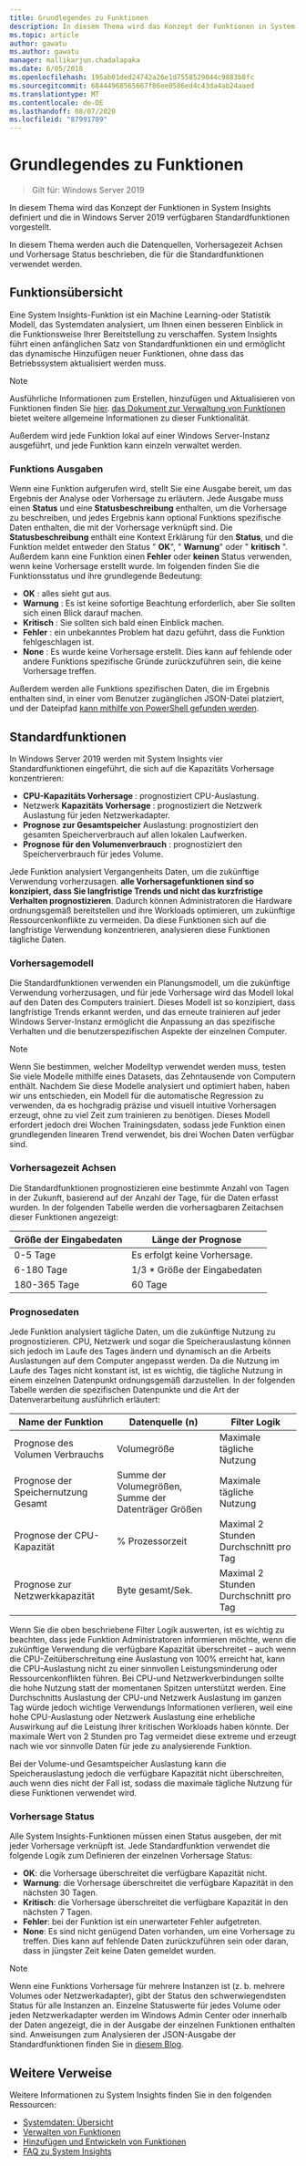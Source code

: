 ```yaml
---
title: Grundlegendes zu Funktionen
description: In diesem Thema wird das Konzept der Funktionen in System Insights definiert und die in Windows Server 2019 verfügbaren Standardfunktionen vorgestellt.
ms.topic: article
author: gawatu
ms.author: gawatu
manager: mallikarjun.chadalapaka
ms.date: 6/05/2018
ms.openlocfilehash: 195ab01ded24742a26e1d7558529044c9883b8fc
ms.sourcegitcommit: 68444968565667f86ee0586ed4c43da4ab24aaed
ms.translationtype: MT
ms.contentlocale: de-DE
ms.lasthandoff: 08/07/2020
ms.locfileid: "87991709"
---
```

# <a name="understanding-capabilities"></a>Grundlegendes zu Funktionen

>Gilt für: Windows Server 2019

In diesem Thema wird das Konzept der Funktionen in System Insights definiert und die in Windows Server 2019 verfügbaren Standardfunktionen vorgestellt.

In diesem Thema werden auch die Datenquellen, Vorhersagezeit Achsen und Vorhersage Status beschrieben, die für die Standardfunktionen verwendet werden.

## <a name="capability-overview"></a>Funktionsübersicht
Eine System Insights-Funktion ist ein Machine Learning-oder Statistik Modell, das Systemdaten analysiert, um Ihnen einen besseren Einblick in die Funktionsweise Ihrer Bereitstellung zu verschaffen. System Insights führt einen anfänglichen Satz von Standardfunktionen ein und ermöglicht das dynamische Hinzufügen neuer Funktionen, ohne dass das Betriebssystem aktualisiert werden muss.

>[!NOTE]
>Ausführliche Informationen zum Erstellen, hinzufügen und Aktualisieren von Funktionen finden Sie [hier](adding-and-developing-capabilities.md). [das Dokument zur Verwaltung von Funktionen](managing-capabilities.md) bietet weitere allgemeine Informationen zu dieser Funktionalität.

Außerdem wird jede Funktion lokal auf einer Windows Server-Instanz ausgeführt, und jede Funktion kann einzeln verwaltet werden.

### <a name="capability-outputs"></a>Funktions Ausgaben
Wenn eine Funktion aufgerufen wird, stellt Sie eine Ausgabe bereit, um das Ergebnis der Analyse oder Vorhersage zu erläutern. Jede Ausgabe muss einen **Status** und eine **Statusbeschreibung** enthalten, um die Vorhersage zu beschreiben, und jedes Ergebnis kann optional Funktions spezifische Daten enthalten, die mit der Vorhersage verknüpft sind. Die **Statusbeschreibung** enthält eine Kontext Erklärung für den **Status**, und die Funktion meldet entweder den Status " **OK**", " **Warnung**" oder " **kritisch** ". Außerdem kann eine Funktion einen **Fehler** oder **keinen** Status verwenden, wenn keine Vorhersage erstellt wurde. Im folgenden finden Sie die Funktionsstatus und ihre grundlegende Bedeutung:

- **OK** : alles sieht gut aus.
- **Warnung** : Es ist keine sofortige Beachtung erforderlich, aber Sie sollten sich einen Blick darauf machen.
- **Kritisch** : Sie sollten sich bald einen Einblick machen.
- **Fehler** : ein unbekanntes Problem hat dazu geführt, dass die Funktion fehlgeschlagen ist.
- **None** : Es wurde keine Vorhersage erstellt. Dies kann auf fehlende oder andere Funktions spezifische Gründe zurückzuführen sein, die keine Vorhersage treffen.

Außerdem werden alle Funktions spezifischen Daten, die im Ergebnis enthalten sind, in einer vom Benutzer zugänglichen JSON-Datei platziert, und der Dateipfad [kann mithilfe von PowerShell gefunden werden](./managing-capabilities.md#retrieving-capability-results).

## <a name="default-capabilities"></a>Standardfunktionen
In Windows Server 2019 werden mit System Insights vier Standardfunktionen eingeführt, die sich auf die Kapazitäts Vorhersage konzentrieren:

- **CPU-Kapazitäts Vorhersage** : prognostiziert CPU-Auslastung.
- Netzwerk **Kapazitäts Vorhersage** : prognostiziert die Netzwerk Auslastung für jeden Netzwerkadapter.
- **Prognose zur Gesamtspeicher** Auslastung: prognostiziert den gesamten Speicherverbrauch auf allen lokalen Laufwerken.
- **Prognose für den Volumenverbrauch** : prognostiziert den Speicherverbrauch für jedes Volume.

Jede Funktion analysiert Vergangenheits Daten, um die zukünftige Verwendung vorherzusagen. **alle Vorhersagefunktionen sind so konzipiert, dass Sie langfristige Trends und nicht das kurzfristige Verhalten prognostizieren**. Dadurch können Administratoren die Hardware ordnungsgemäß bereitstellen und ihre Workloads optimieren, um zukünftige Ressourcenkonflikte zu vermeiden. Da diese Funktionen sich auf die langfristige Verwendung konzentrieren, analysieren diese Funktionen tägliche Daten.

### <a name="forecasting-model"></a>Vorhersagemodell
Die Standardfunktionen verwenden ein Planungsmodell, um die zukünftige Verwendung vorherzusagen, und für jede Vorhersage wird das Modell lokal auf den Daten des Computers trainiert. Dieses Modell ist so konzipiert, dass langfristige Trends erkannt werden, und das erneute trainieren auf jeder Windows Server-Instanz ermöglicht die Anpassung an das spezifische Verhalten und die benutzerspezifischen Aspekte der einzelnen Computer.

>[!NOTE]
>Wenn Sie bestimmen, welcher Modelltyp verwendet werden muss, testen Sie viele Modelle mithilfe eines Datasets, das Zehntausende von Computern enthält. Nachdem Sie diese Modelle analysiert und optimiert haben, haben wir uns entschieden, ein Modell für die automatische Regression zu verwenden, da es hochgradig präzise und visuell intuitive Vorhersagen erzeugt, ohne zu viel Zeit zum trainieren zu benötigen. Dieses Modell erfordert jedoch drei Wochen Trainingsdaten, sodass jede Funktion einen grundlegenden linearen Trend verwendet, bis drei Wochen Daten verfügbar sind.

### <a name="forecasting-timelines"></a>Vorhersagezeit Achsen
Die Standardfunktionen prognostizieren eine bestimmte Anzahl von Tagen in der Zukunft, basierend auf der Anzahl der Tage, für die Daten erfasst wurden. In der folgenden Tabelle werden die vorhersagbaren Zeitachsen dieser Funktionen angezeigt:

| Größe der Eingabedaten | Länge der Prognose |
| --------------- | --------------- |
| 0-5 Tage | Es erfolgt keine Vorhersage. |
| 6-180 Tage | 1/3 * Größe der Eingabedaten |
| 180-365 Tage | 60 Tage |

### <a name="forecasting-data"></a>Prognosedaten
Jede Funktion analysiert tägliche Daten, um die zukünftige Nutzung zu prognostizieren. CPU, Netzwerk und sogar die Speicherauslastung können sich jedoch im Laufe des Tages ändern und dynamisch an die Arbeits Auslastungen auf dem Computer angepasst werden. Da die Nutzung im Laufe des Tages nicht konstant ist, ist es wichtig, die tägliche Nutzung in einem einzelnen Datenpunkt ordnungsgemäß darzustellen. In der folgenden Tabelle werden die spezifischen Datenpunkte und die Art der Datenverarbeitung ausführlich erläutert:


| Name der Funktion | Datenquelle (n) | Filter Logik |
| --------------- | -------------- | ---------------- |
 Prognose des Volumen Verbrauchs          | Volumegröße                    | Maximale tägliche Nutzung
 Prognose der Speichernutzung Gesamt   | Summe der Volumegrößen, Summe der Datenträger Größen              | Maximale tägliche Nutzung
 Prognose der CPU-Kapazität                | % Prozessorzeit  | Maximal 2 Stunden Durchschnitt pro Tag
 Prognose zur Netzwerkkapazität         | Byte gesamt/Sek.         | Maximal 2 Stunden Durchschnitt pro Tag

Wenn Sie die oben beschriebene Filter Logik auswerten, ist es wichtig zu beachten, dass jede Funktion Administratoren informieren möchte, wenn die zukünftige Verwendung die verfügbare Kapazität überschreitet – auch wenn die CPU-Zeitüberschreitung eine Auslastung von 100% erreicht hat, kann die CPU-Auslastung nicht zu einer sinnvollen Leistungsminderung oder Ressourcenkonflikten führen. Bei CPU-und Netzwerkverbindungen sollte die hohe Nutzung statt der momentanen Spitzen unterstützt werden. Eine Durchschnitts Auslastung der CPU-und Netzwerk Auslastung im ganzen Tag würde jedoch wichtige Verwendungs Informationen verlieren, weil eine hohe CPU-Auslastung oder Netzwerk Auslastung eine erhebliche Auswirkung auf die Leistung Ihrer kritischen Workloads haben könnte. Der maximale Wert von 2 Stunden pro Tag vermeidet diese extreme und erzeugt nach wie vor sinnvolle Daten für jede zu analysierende Funktion.

Bei der Volume-und Gesamtspeicher Auslastung kann die Speicherauslastung jedoch die verfügbare Kapazität nicht überschreiten, auch wenn dies nicht der Fall ist, sodass die maximale tägliche Nutzung für diese Funktionen verwendet wird.

### <a name="forecasting-statuses"></a>Vorhersage Status
Alle System Insights-Funktionen müssen einen Status ausgeben, der mit jeder Vorhersage verknüpft ist. Jede Standardfunktion verwendet die folgende Logik zum Definieren der einzelnen Vorhersage Status:
- **OK**: die Vorhersage überschreitet die verfügbare Kapazität nicht.
- **Warnung**: die Vorhersage überschreitet die verfügbare Kapazität in den nächsten 30 Tagen.
- **Kritisch**: die Vorhersage überschreitet die verfügbare Kapazität in den nächsten 7 Tagen.
- **Fehler**: bei der Funktion ist ein unerwarteter Fehler aufgetreten.
- **None**: Es sind nicht genügend Daten vorhanden, um eine Vorhersage zu treffen. Dies kann auf fehlende Daten zurückzuführen sein oder daran, dass in jüngster Zeit keine Daten gemeldet wurden.

>[!NOTE]
>Wenn eine Funktions Vorhersage für mehrere Instanzen ist (z. b. mehrere Volumes oder Netzwerkadapter), gibt der Status den schwerwiegendsten Status für alle Instanzen an. Einzelne Statuswerte für jedes Volume oder jeden Netzwerkadapter werden im Windows Admin Center oder innerhalb der Daten angezeigt, die in der Ausgabe der einzelnen Funktionen enthalten sind. Anweisungen zum Analysieren der JSON-Ausgabe der Standardfunktionen finden Sie in [diesem Blog](https://aka.ms/systeminsights-mitigationscripts).


## <a name="additional-references"></a>Weitere Verweise
Weitere Informationen zu System Insights finden Sie in den folgenden Ressourcen:

- [Systemdaten: Übersicht](overview.md)
- [Verwalten von Funktionen](managing-capabilities.md)
- [Hinzufügen und Entwickeln von Funktionen](adding-and-developing-capabilities.md)
- [FAQ zu System Insights](faq.md)